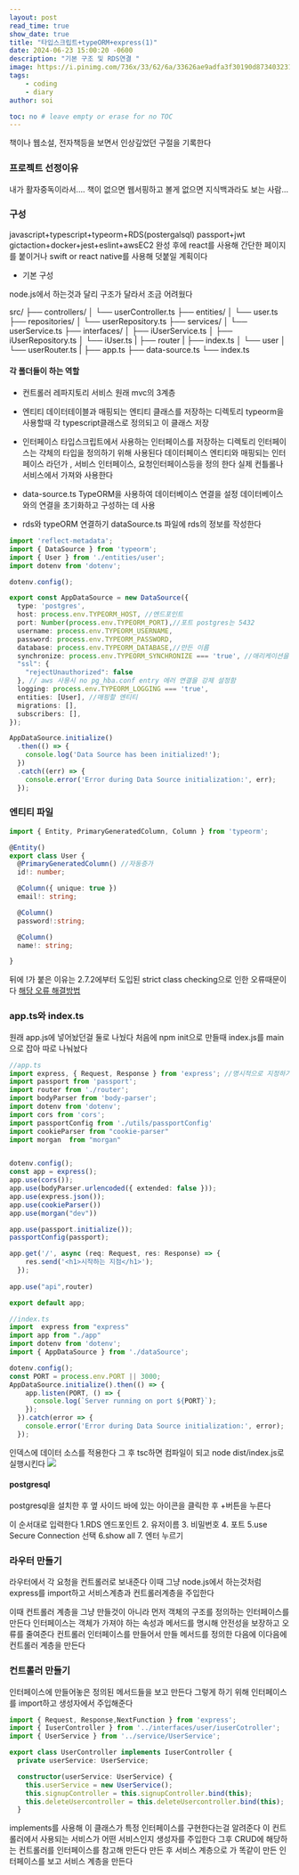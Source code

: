 ```yaml
---
layout: post
read_time: true
show_date: true
title: "타입스크립트+typeORM+express(1)"
date: 2024-06-23 15:00:20 -0600
description: "기본 구조 및 RDS연결 "
image: https://i.pinimg.com/736x/33/62/6a/33626ae9adfa3f30190d8734032315b2.jpg
tags: 
    - coding
    - diary
author: soi

toc: no # leave empty or erase for no TOC
---
```

책이나 웹소설, 전자책등을 보면서 인상깊었던 구절을 기록한다 

### 프로젝트 선정이유 
내가 활자중독이라서....
책이 없으면 웹서핑하고 볼게 없으면 지식백과라도 보는 사람...

### 구성
javascript+typescript+typeorm+RDS(postergalsql)
passport+jwt
gictaction+docker+jest+eslint+awsEC2
완성 후에 react를 사용해 간단한 페이지를 붙이거나 swift or react native를 사용해 덧붙일 계획이다 

- 기본 구성

node.js에서 하는것과 달리 구조가 달라서 조금 어려웠다 

src/
├── controllers/
│ └── userController.ts
├── entities/
│ └── user.ts
├── repositories/
│ └── userRepository.ts
├── services/
│ └── userService.ts
├── interfaces/
│ ├── iUserService.ts
│ ├── iUserRepository.ts
│ └── iUser.ts
| ├── router
| ├── index.ts
│ └── user
│ └── userRouter.ts
|
├── app.ts
├── data-source.ts
└── index.ts

#### 각 폴더들이 하는 역할

- 컨트롤러 레파지토리 서비스
원래 mvc의 3계층

- 엔티티
데이터테이블과 매핑되는 엔티티 클래스를 저장하는 디렉토리 
typeorm을 사용할때 각 typescript클래스로 정의되고 이 클래스 저장

- 인터페이스 
타입스크립트에서 사용하는 인터페이스를 저장하는 디렉토리 
인터페이스는 갹체의 타입을 정의하기 위해 사용된다
데이터페이스 엔티티와 매핑되는 인터페이스 라던가 , 서비스 인터페이스, 요청인터페이스등을 정의 한다 
실제 컨틀롤나 서비스에서 가져와 사용한다 

- data-source.ts
TypeORM을 사용하여 데이터베이스 연결을 설정
 데이터베이스와의 연결을 초기화하고 구성하는 데 사용

 - rds와 typeORM 연결하기
 dataSource.ts 파일에 rds의 정보를 작성한다 
```typescript
import 'reflect-metadata';
import { DataSource } from 'typeorm';
import { User } from './entities/user';
import dotenv from 'dotenv';

dotenv.config();

export const AppDataSource = new DataSource({
  type: 'postgres',
  host: process.env.TYPEORM_HOST, //엔드포인트
  port: Number(process.env.TYPEORM_PORT),//포트 postgres는 5432
  username: process.env.TYPEORM_USERNAME, 
  password: process.env.TYPEORM_PASSWORD,
  database: process.env.TYPEORM_DATABASE,//만든 이름
  synchronize: process.env.TYPEORM_SYNCHRONIZE === 'true', //애리케이션을 시작할 때 엔티티와 데이터베이스 테이블을 자동으로 동기화
  "ssl": {
    "rejectUnauthorized": false
  }, // aws 사용시 no pg_hba.conf entry 에러 연결을 강제 설정함 
  logging: process.env.TYPEORM_LOGGING === 'true',
  entities: [User], //매핑할 엔티티
  migrations: [],
  subscribers: [],
});

AppDataSource.initialize()
  .then(() => {
    console.log('Data Source has been initialized!');
  })
  .catch((err) => {
    console.error('Error during Data Source initialization:', err);
  });
```
### 엔티티 파일
```typescript
import { Entity, PrimaryGeneratedColumn, Column } from 'typeorm';

@Entity()
export class User {
  @PrimaryGeneratedColumn() //자동증가
  id!: number;

  @Column({ unique: true }) 
  email!: string;

  @Column()
  password!:string;

  @Column()
  name!: string;

}
```
뒤에 !가 붙은 이유는  2.7.2에부터 도입된 strict class checking으로 인한 오류때문이다 
[해당 오류 해결방법](https://github.com/songyouhyun/External-Brain/blob/master/Language/TypeScript/typescript_error.md)

### app.ts와 index.ts
원래 app.js에 넣어놨던걸 둘로 나눴다 
처음에 npm init으로 만들때 index.js를 main으로 잡아 따로 나눠놨다 
```typescript
//app.ts
import express, { Request, Response } from 'express'; //명시적으로 지정하기 위해 사용
import passport from 'passport';
import router from './router';
import bodyParser from 'body-parser';
import dotenv from 'dotenv';
import cors from 'cors';
import passportConfig from './utils/passportConfig'
import cookieParser from "cookie-parser"
import morgan  from "morgan"


dotenv.config();
const app = express();
app.use(cors());
app.use(bodyParser.urlencoded({ extended: false }));
app.use(express.json());
app.use(cookieParser())
app.use(morgan("dev"))

app.use(passport.initialize());
passportConfig(passport);

app.get('/', async (req: Request, res: Response) => {
    res.send('<h1>시작하는 지점</h1>');
  });
  
app.use("api",router)

export default app;
```
```typescript
//index.ts
import  express from "express"
import app from "./app"
import dotenv from 'dotenv';
import { AppDataSource } from './dataSource';

dotenv.config();
const PORT = process.env.PORT || 3000;
AppDataSource.initialize().then(() => {
    app.listen(PORT, () => {
      console.log(`Server running on port ${PORT}`);
    });
  }).catch(error => {
    console.error('Error during Data Source initialization:', error);
  });
```

인덱스에 데이터 소스를 적용한다 
그 후 tsc하면 컴파일이 되고 node dist/index.js로 실행시킨다 
![](https://velog.velcdn.com/images/soijeongg/post/b2cee74d-a886-4b76-a3b9-42382d2ca755/image.png)

#### postgresql
postgresql을 설치한 후  옆 사이드 바에 있는 아이콘을 클릭한 후 +버튼을 누른다 

이 순서대로 입력한다 
1.RDS 엔드포인트 
2. 유저이름
3. 비밀번호 
4. 포트
5.use Secure Connection 선택
6.show all
7. 엔터 누르기

### 라우터 만들기 
라우터에서 각 요청을 컨트롤러로 보내준다 
이때 그냥 node.js에서 하는것처럼 express를 import하고 서비스계층과 컨트롤러계층을 주입한다 

이때 컨트롤러 계층을 그냥 만들것이 아니라 먼저  객체의 구조를 정의하는 인터페이스를 만든다 
인터페이스는 객체가 가져야 하는 속성과 메서드를 명시해 안전성을 보장하고 오류를 줄여준다 
컨트롤러 인터페이스를 만들어서 만들 메서드를 정의한 다음에 이다음에 컨트롤러 계층을 만든다 

### 컨트롤러 만들기 
인터페이스에  만들어놓은 정의된 메서드들을 보고 만든다 
그렇게 하기 위해 인터페이스를 import하고 생성자에서 주입해준다 
```typescript
import { Request, Response,NextFunction } from 'express';
import { IuserController } from '../interfaces/user/iuserCotroller';
import { UserService } from '../service/UserService';

export class UserController implements IuserController {
  private userService: UserService;

  constructor(userService: UserService) {
    this.userService = new UserService();
    this.signupController = this.signupController.bind(this);
    this.deleteUsercontroller = this.deleteUsercontroller.bind(this);
  }
```
implements를 사용해 이 클래스가 특정 인터페이스를 구현한다는걸 알려준다 
이 컨트롤러에서 사용되는 서비스가 어떤 서비스인지 생성자를 주입한다 
그후 CRUD에 해당하는 컨트롤러를 인터페이스를 참고해 만든다 
만든 후 서비스 계층으로 가 똑같이 만든 인터페이스를 보고 서비스 계층을 만든다 


